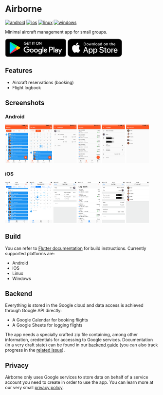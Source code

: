 # Airborne

[![android](https://github.com/daniele-athome/airborne/actions/workflows/android.yml/badge.svg)](https://github.com/daniele-athome/airborne/actions/workflows/android.yml)
[![ios](https://github.com/daniele-athome/airborne/actions/workflows/ios.yml/badge.svg)](https://github.com/daniele-athome/airborne/actions/workflows/ios.yml)
[![linux](https://github.com/daniele-athome/airborne/actions/workflows/linux.yml/badge.svg)](https://github.com/daniele-athome/airborne/actions/workflows/linux.yml)
[![windows](https://github.com/daniele-athome/airborne/actions/workflows/windows.yml/badge.svg)](https://github.com/daniele-athome/airborne/actions/workflows/windows.yml)

Minimal aircraft management app for small groups.

<!-- TODO remove padding on google play badge -->

<a href='https://play.google.com/store/apps/details?id=it.casaricci.airborne'><img alt='Get it on Google Play' src='https://github.com/daniele-athome/airborne/raw/master/docs/google_play_badge.png' style='height: 60px'/></a>
<a href="https://apps.apple.com/us/app/airborne-aircraft-management/id1582860258" style="display: inline-block; overflow: hidden; border-radius: 13px; height: 60px;"><img src="https://github.com/daniele-athome/airborne/raw/master/docs/app_store_badge.png" alt="Download on the App Store" style="border-radius: 13px; height: 60px"></a>

## Features

* Aircraft reservations (booking)
* Flight logbook

## Screenshots

### Android

<p>
<img src="/android/fastlane/metadata/android/en-US/images/phoneScreenshots/Nexus%205X-Portrait-01-bookflight-agenda.png" alt="Bookings - Agenda" width="15%">
<img src="/android/fastlane/metadata/android/en-US/images/phoneScreenshots/Nexus%205X-Portrait-02-bookflight-month.png" alt="Bookings - Month" width="15%">
<img src="/android/fastlane/metadata/android/en-US/images/phoneScreenshots/Nexus%205X-Portrait-03-bookflight-flighteditor.png" alt="Bookings - Edit" width="15%">
<img src="/android/fastlane/metadata/android/en-US/images/phoneScreenshots/Nexus%205X-Portrait-04-logbook-list.png" alt="Logbook - List" width="15%">
<img src="/android/fastlane/metadata/android/en-US/images/phoneScreenshots/Nexus%205X-Portrait-05-logbook-flighteditor.png" alt="Logbook - Edit" width="15%">
<img src="/android/fastlane/metadata/android/en-US/images/phoneScreenshots/Nexus%205X-Portrait-50-onboarding-pilotselect.png" alt="Onboarding - Pilot" width="15%">
</p>

### iOS

<p>
<img src="/ios/fastlane/screenshots/en-US/iPhone%208%20Plus-Portrait-01-bookflight-agenda.png" alt="Bookings - Agenda" width="15%">
<img src="/ios/fastlane/screenshots/en-US/iPhone%208%20Plus-Portrait-02-bookflight-month.png" alt="Bookings - Month" width="15%">
<img src="/ios/fastlane/screenshots/en-US/iPhone%208%20Plus-Portrait-03-bookflight-flighteditor.png" alt="Bookings - Edit" width="15%">
<img src="/ios/fastlane/screenshots/en-US/iPhone%208%20Plus-Portrait-04-logbook-list.png" alt="[Logbook - List" width="15%">
<img src="/ios/fastlane/screenshots/en-US/iPhone%208%20Plus-Portrait-05-logbook-flighteditor.png" alt="[Logbook - Edit" width="15%">
<img src="/ios/fastlane/screenshots/en-US/iPhone%208%20Plus-Portrait-06-onboarding-pilotselect.png" alt="Onboarding - Pilot" width="15%">
</p>

## Build

You can refer to [Flutter documentation](https://docs.flutter.dev/) for build instructions. Currently supported
platforms are:

* Android
* iOS
* Linux
* Windows

## Backend

Everything is stored in the Google cloud and data access is achieved through Google API directly:

* A Google Calendar for booking flights
* A Google Sheets for logging flights

The app needs a specially crafted zip file containing, among other information, credentials for accessing to Google
services. Documentation (in a very draft state) can be found in our [backend guide](docs/backend.md) (you can also track
progress in the [related issue](https://github.com/daniele-athome/airborne/issues/32)).

## Privacy

Airborne only uses Google services to store data on behalf of a service account you need to create in order to use the
app. You can learn more at our very small [privacy policy](docs/privacy.md).
